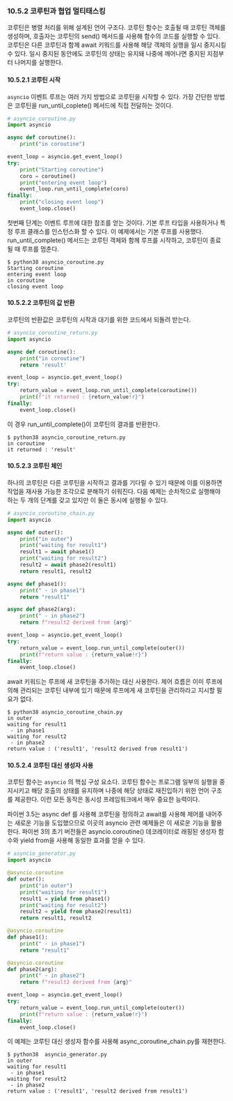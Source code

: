 ### 10.5.2 코루틴과 협업 멀티태스킹
코루틴은 병렬 처리를 위해 설계된 언어 구조다. 코루틴 함수는 호출될 때 코루틴 객체를 생성하며, 호출자는 코루틴의 send() 메서드를 사용해 함수의 코드를 실행할 수 있다. 코루틴은 다른 코루틴과 함께 await 키워드를 사용해 해당 객체의 실행을 일시 중지시킬 수 있다. 일시 중지된 동안에도 코루틴의 상태는 유지돼 나중에 깨어나면 중지된 지점부터 나머지를 실행한다.



#### 10.5.2.1 코루틴 시작
`asyncio` 이벤트 루프는 여러 가지 방법으로 코루틴을 시작할 수 있다. 가장 간단한 방법은 코루틴을 run_until_coplete() 메서드에 직접 전달하는 것이다.

```python
# asyncio_coroutine.py
import asyncio

async def coroutine():
    print("in coroutine")

event_loop = asyncio.get_event_loop()
try:
    print("Starting coroutine")
    coro = coroutine()
    print("entering event loop")
    event_loop.run_until_complete(coro)
finally:
    print("closing event loop")
    event_loop.close()
```

첫번째 단계는 이벤트 루프에 대한 참조를 얻는 것이다. 기본 루프 타입을 사용하거나 특정 루프 클래스를 인스턴스화 할 수 있다. 이 예제에서는 기본 루프를 사용했다. run_until_complete() 메서드는 코루틴 객체와 함께 루프를 시작하고, 코루틴이 종료될 때 루프를 멈춘다.

```
$ python38 asyncio_coroutine.py
Starting coroutine
entering event loop
in coroutine
closing event loop
```



#### 10.5.2.2 코루틴의 값 반환

코루틴의 반환값은 코루틴의 시작과 대기를 위한 코드에서 되돌려 받는다.

```python
# asyncio_coroutine_return.py
import asyncio

async def coroutine():
    print("in coroutine")
    return 'result'

event_loop = asyncio.get_event_loop()
try:
    return_value = event_loop.run_until_complete(coroutine())
    print(f"it returned : {return_value!r}")
finally:
    event_loop.close()
```

이 경우 run_until_complete()이 코루틴의 결과를 반환한다.

```
$ python38 asyncio_coroutine_return.py
in coroutine
it returned : 'result'
```



#### 10.5.2.3 코루틴 체인

하나의 코루틴은 다른 코루틴을 시작하고 결과를 기다릴 수 있기 때문에 이를 이용하면 작업을 재사용 가능한 조각으로 분해하기 쉬워진다. 다음 예제는 순차적으로 실행해야 하는 두 개의 단계를 갖고 있지만 이 둘은 동시에 실행될 수 있다.

```python
# asyncio_coroutine_chain.py
import asyncio

async def outer():
    print("in outer")
    print("waiting for result1")
    result1 = await phase1()
    print("waiting for result2")
    result2 = await phase2(result1)
    return result1, result2

async def phase1():
    print(" - in phase1")
    return "result1"

async def phase2(arg):
    print(" - in phase2")
    return f"result2 derived from {arg}"

event_loop = asyncio.get_event_loop()
try:
    return_value = event_loop.run_until_complete(outer())
    print(f"return value : {return_value!r}")
finally:
    event_loop.close()
```

await 키워드는 루프에 새 코루틴을 추가하는 대신 사용한다. 제어 흐름은 이미 루프에 의해 관리되는 코루틴 내부에 있기 때문에 루프에게 새 코루틴을 관리하라고 지시할 필요가 없다.

```
$ python38 asyncio_coroutine_chain.py
in outer
waiting for result1
 - in phase1
waiting for result2
 - in phase2
return value : ('result1', 'result2 derived from result1')
```



#### 10.5.2.4 코루틴 대신 생성자 사용

코루틴 함수는 `asyncio` 의 핵심 구성 요소다. 코루틴 함수는 프로그램 일부의 실행을 중지시키고 해당 호출의 상태를 유지하며 나중에 해당 상태로 재진입하기 위한 언어 구조를 제공한다. 이런 모든 동작은 동시성 프레임워크에서 매우 중요한 능력이다.

파이썬 3.5는 async def 를 사용해 코루틴을 정의하고 await를 사용해 제어를 내어주는 새로운 기능을 도입했으므로 이곳의 asyncio 관련 예제들은 이 새로운 기능을 활용한다. 파이썬 3의 초기 버전들은 asyncio.coroutine() 데코레이터로 래핑된 생성자 함수와 yield from을 사용해 동일한 효과를 얻을 수 있다.

```python
# asyncio_generator.py
import asyncio

@asyncio.coroutine
def outer():
    print("in outer")
    print("waiting for result1")
    result1 = yield from phase1()
    print("waiting for result2")
    result2 = yield from phase2(result1)
    return result1, result2

@asyncio.coroutine
def phase1():
    print(" - in phase1")
    return "result1"

@asyncio.coroutine
def phase2(arg):
    print(" - in phase2")
    return f"result2 derived from {arg}"

event_loop = asyncio.get_event_loop()
try:
    return_value = event_loop.run_until_complete(outer())
    print(f"return value : {return_value!r}")
finally:
    event_loop.close()
```

이 예제는 코루틴 대신 생성자 함수를 사용해 async_coroutine_chain.py를 재현한다.

```
$ python38  asyncio_generator.py
in outer
waiting for result1
 - in phase1
waiting for result2
 - in phase2
return value : ('result1', 'result2 derived from result1')
```
